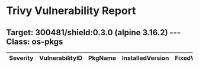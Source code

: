 # Trivy Vulnerability Report




## Target: 300481/shield:0.3.0 (alpine 3.16.2) --- Class: os-pkgs
|Severity|VulnerabilityID|PkgName|InstalledVersion|FixedVersion|
|--------|---------------|-------|----------------|------------|
